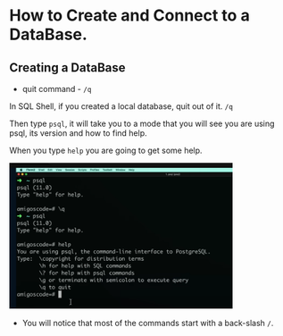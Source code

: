 # How to Create and Connect to a DataBase.

## Creating a DataBase

- quit command - `/q`

In SQL Shell, if you created a local database, quit out of it. `/q`

Then type `psql`, it will take you to a mode that you will see you are using psql, its version and how to find help. 

When you type `help` you are going to get some help.

<img src="./img/help.png" alt="help" width="400">

- You will notice that most of the commands start with a back-slash `/`.




